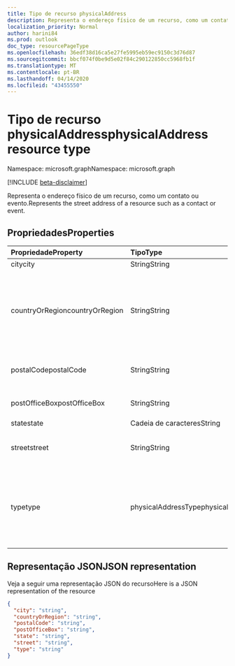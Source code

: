 ```yaml
---
title: Tipo de recurso physicalAddress
description: Representa o endereço físico de um recurso, como um contato ou evento.
localization_priority: Normal
author: harini84
ms.prod: outlook
doc_type: resourcePageType
ms.openlocfilehash: 36edf38d16ca5e27fe5995eb59ec9150c3d76d87
ms.sourcegitcommit: bbcf074f0be9d5e02f84c290122850cc5968fb1f
ms.translationtype: MT
ms.contentlocale: pt-BR
ms.lasthandoff: 04/14/2020
ms.locfileid: "43455550"
---
```

# <a name="physicaladdress-resource-type"></a><span data-ttu-id="e6756-103">Tipo de recurso physicalAddress</span><span class="sxs-lookup"><span data-stu-id="e6756-103">physicalAddress resource type</span></span>

<span data-ttu-id="e6756-104">Namespace: microsoft.graph</span><span class="sxs-lookup"><span data-stu-id="e6756-104">Namespace: microsoft.graph</span></span>

[!INCLUDE [beta-disclaimer](../../includes/beta-disclaimer.md)]

<span data-ttu-id="e6756-105">Representa o endereço físico de um recurso, como um contato ou evento.</span><span class="sxs-lookup"><span data-stu-id="e6756-105">Represents the street address of a resource such as a contact or event.</span></span>


## <a name="properties"></a><span data-ttu-id="e6756-106">Propriedades</span><span class="sxs-lookup"><span data-stu-id="e6756-106">Properties</span></span>
| <span data-ttu-id="e6756-107">Propriedade</span><span class="sxs-lookup"><span data-stu-id="e6756-107">Property</span></span>     | <span data-ttu-id="e6756-108">Tipo</span><span class="sxs-lookup"><span data-stu-id="e6756-108">Type</span></span>   |<span data-ttu-id="e6756-109">Descrição</span><span class="sxs-lookup"><span data-stu-id="e6756-109">Description</span></span>|
|:---------------|:--------|:----------|
|<span data-ttu-id="e6756-110">city</span><span class="sxs-lookup"><span data-stu-id="e6756-110">city</span></span>|<span data-ttu-id="e6756-111">String</span><span class="sxs-lookup"><span data-stu-id="e6756-111">String</span></span>|<span data-ttu-id="e6756-112">A cidade.</span><span class="sxs-lookup"><span data-stu-id="e6756-112">The city.</span></span>|
|<span data-ttu-id="e6756-113">countryOrRegion</span><span class="sxs-lookup"><span data-stu-id="e6756-113">countryOrRegion</span></span>|<span data-ttu-id="e6756-114">String</span><span class="sxs-lookup"><span data-stu-id="e6756-114">String</span></span>|<span data-ttu-id="e6756-p101">O país ou a região. É um valor de cadeia de caracteres de formato livre, por exemplo, "Brasil".</span><span class="sxs-lookup"><span data-stu-id="e6756-p101">The country or region. It's a free-format string value, for example, "United States".</span></span>|
|<span data-ttu-id="e6756-117">postalCode</span><span class="sxs-lookup"><span data-stu-id="e6756-117">postalCode</span></span>|<span data-ttu-id="e6756-118">String</span><span class="sxs-lookup"><span data-stu-id="e6756-118">String</span></span>|<span data-ttu-id="e6756-119">O código de endereçamento postal, ou CEP.</span><span class="sxs-lookup"><span data-stu-id="e6756-119">The postal code.</span></span>|
|<span data-ttu-id="e6756-120">postOfficeBox</span><span class="sxs-lookup"><span data-stu-id="e6756-120">postOfficeBox</span></span>|<span data-ttu-id="e6756-121">String</span><span class="sxs-lookup"><span data-stu-id="e6756-121">String</span></span>|<span data-ttu-id="e6756-122">O número da caixa postal.</span><span class="sxs-lookup"><span data-stu-id="e6756-122">The post office box number.</span></span>|
|<span data-ttu-id="e6756-123">state</span><span class="sxs-lookup"><span data-stu-id="e6756-123">state</span></span>|<span data-ttu-id="e6756-124">Cadeia de caracteres</span><span class="sxs-lookup"><span data-stu-id="e6756-124">String</span></span>|<span data-ttu-id="e6756-125">O estado.</span><span class="sxs-lookup"><span data-stu-id="e6756-125">The state.</span></span>|
|<span data-ttu-id="e6756-126">street</span><span class="sxs-lookup"><span data-stu-id="e6756-126">street</span></span>|<span data-ttu-id="e6756-127">String</span><span class="sxs-lookup"><span data-stu-id="e6756-127">String</span></span>|<span data-ttu-id="e6756-128">O tipo de logradouro (rua, alameda, avenida, etc.).</span><span class="sxs-lookup"><span data-stu-id="e6756-128">The street.</span></span>|
|<span data-ttu-id="e6756-129">type</span><span class="sxs-lookup"><span data-stu-id="e6756-129">type</span></span>|<span data-ttu-id="e6756-130">physicalAddressType</span><span class="sxs-lookup"><span data-stu-id="e6756-130">physicalAddressType</span></span>|<span data-ttu-id="e6756-131">O tipo de endereço.</span><span class="sxs-lookup"><span data-stu-id="e6756-131">The type of address.</span></span> <span data-ttu-id="e6756-132">Os valores possíveis são: `unknown`, `home`, `business`, `other`.</span><span class="sxs-lookup"><span data-stu-id="e6756-132">Possible values are: `unknown`, `home`, `business`, `other`.</span></span>|


## <a name="json-representation"></a><span data-ttu-id="e6756-133">Representação JSON</span><span class="sxs-lookup"><span data-stu-id="e6756-133">JSON representation</span></span>

<span data-ttu-id="e6756-134">Veja a seguir uma representação JSON do recurso</span><span class="sxs-lookup"><span data-stu-id="e6756-134">Here is a JSON representation of the resource</span></span>

<!-- {
  "blockType": "resource",
  "optionalProperties": [

  ],
  "@odata.type": "microsoft.graph.physicalAddress"
}-->

```json
{
  "city": "string",
  "countryOrRegion": "string",
  "postalCode": "string",
  "postOfficeBox": "string",
  "state": "string",
  "street": "string",
  "type": "string"
}

```

<!-- uuid: 8fcb5dbc-d5aa-4681-8e31-b001d5168d79
2015-10-25 14:57:30 UTC -->
<!--
{
  "type": "#page.annotation",
  "description": "physicalAddress resource",
  "keywords": "",
  "section": "documentation",
  "tocPath": "",
  "suppressions": []
}
-->
